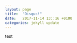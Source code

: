 ```yaml
---
layout: page
title:  "Disqus!"
date:   2017-11-14 13::16 +0100
categories: jekyll update
---
```


test

